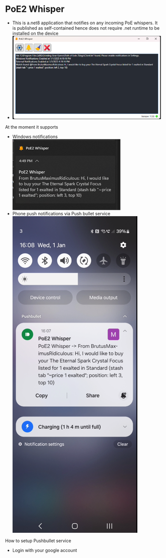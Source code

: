 # PoE2 Whisper

- This is a.net8 application that notifies on any incoming PoE whispers. It is published as self-contained hence does not require .net runtime to be installed on the device
- ![Main Window](readme001.png)

At the moment it supports
- Windows notifications ![Windows notification](readme003.png)
- Phone push notifications via Push bullet service ![Phone push notification](readme002.png)


How to setup Pushbullet service
 - Login with your google account